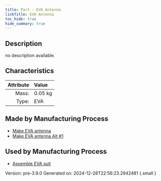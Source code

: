 ```yaml
---
title: Part - EVA Antenna
linkTitle: EVA Antenna
toc_hide: true
hide_summary: true
---
```


## Description
no description available.

## Characteristics

| Attribute      | Value |
|--------:|:------|
|Mass:|0.05 kg|
|Type:|EVA|

## Made by Manufacturing Process

- [Make EVA antenna](/docs/definitions/process/make-eva-antenna)
- [Make EVA antenna Alt #1](/docs/definitions/process/make-eva-antenna-alt--1)

## Used by Manufacturing Process

- [Assemble EVA suit](/docs/definitions/process/assemble-eva-suit)


Version: pre-3.9.0 Generated on: 2024-12-28T22:56:23.2942481
{.small }

